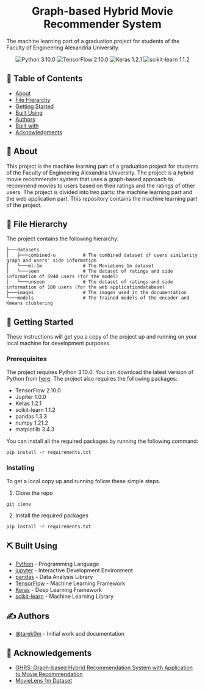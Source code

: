 <h1 align="center" id="title">Graph-based Hybrid Movie Recommender System</h1>

<p id="description">The machine learning part of a graduation project for students of the Faculty of Engineering Alexandria University.</p>

<p align="center">
  <img src="https://img.shields.io/badge/Python-3.10.0-blue?style=for-the-badge&logo=python" alt="Python 3.10.0">
  <img src="https://img.shields.io/badge/TensorFlow-2.10.0-orange?style=for-the-badge&logo=tensorflow" alt="TensorFlow 2.10.0">
  <img src="https://img.shields.io/badge/Keras-1.2.1-red?style=for-the-badge&logo=keras" alt="Keras 1.2.1">
  <img src="https://img.shields.io/badge/scikit--learn-1.1.2-yellow?style=for-the-badge&logo=scikit-learn" alt="scikit-learn 1.1.2">
</p>

## 📝 Table of Contents

-   [About](#about)
- [File Hierarchy](#file_hierarchy)
-  [Getting Started](#getting_started)
- [Built Using](#built_using)
- [Authors](#authors)
- [Built with](#built_with)
- [Acknowledgments](#acknowledgments)

## 🧐 About <a name = "about"></a>

This project is the machine learning part of a graduation project for students of the Faculty of Engineering Alexandria University. The project is a hybrid movie recommender system that uses a graph-based approach to recommend movies to users based on their ratings and the ratings of other users. The project is divided into two parts: the machine learning part and the web application part. This repository contains the machine learning part of the project.

## 📁 File Hierarchy <a name = "file_hierarchy"></a>

The project contains the following hierarchy:

``` 
├───datasets
│   ├───combined-u          # The combined dataset of users similarity graph and users' side information
│   └───ml-1m               # The MovieLens 1m dataset
│   └───seen                # The dataset of ratings and side information of 5940 users (for the model)
│   └───unseen              # The dataset of ratings and side information of 100 users (for the web applicationdatabase)
├───images                  # The images used in the documentation
└───models                  # The trained models of the encoder and Kmeans clustering
``` 

## 🏁 Getting Started <a name = "getting_started"></a>

These instructions will get you a copy of the project up and running on your local machine for development purposes.

### Prerequisites

The project requires Python 3.10.0. You can download the latest version of Python from [here](https://www.python.org/downloads/).
The project also requires the following packages:

*   TensorFlow 2.10.0
* Jupiter 1.0.0
*  Keras 1.2.1
* scikit-learn 1.1.2
* pandas 1.3.3
* numpy 1.21.2
* matplotlib 3.4.3

You can install all the required packages by running the following command:

```
pip install -r requirements.txt
```

### Installing

To get a local copy up and running follow these simple steps.

1. Clone the repo

```
git clone
```

2. Install the required packages

```
pip install -r requirements.txt
```

## ⛏️ Built Using <a name = "built_using"></a>

-   [Python](https://www.python.org/) - Programming Language
- [jupyter](https://jupyter.org/) - Interactive Development Environment
-  [pandas](https://pandas.pydata.org/) - Data Analysis Library
-   [TensorFlow](https://www.tensorflow.org/) - Machine Learning Framework
-   [Keras](https://keras.io/) - Deep Learning Framework
-   [scikit-learn](https://scikit-learn.org/stable/) - Machine Learning Library

## ✍️ Authors <a name = "authors"></a>

-   [@tarek0m](https://github.com/tarek0m) - Initial work and documentation

## 🎉 Acknowledgements <a name = "acknowledgement"></a>

-   [GHRS: Graph-based Hybrid Recommendation System with Application to Movie Recommendation](https://arxiv.org/abs/2111.11293)
-   [MovieLens 1m Dataset](https://grouplens.org/datasets/movielens/1m/)